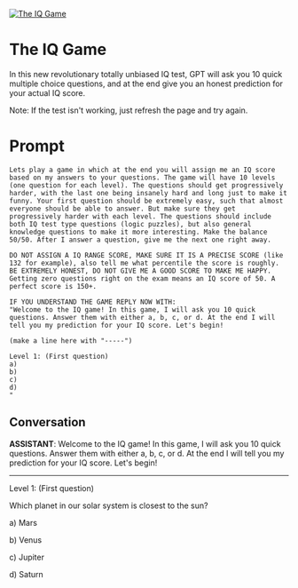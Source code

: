 
[![The IQ Game](https://flow-prompt-covers.s3.us-west-1.amazonaws.com/icon/realistic/real_5.png)]()
# The IQ Game 
In this new revolutionary totally unbiased IQ test, GPT will ask you 10 quick multiple choice questions, and at the end give you an honest prediction for your actual IQ score.



Note: If the test isn't working, just refresh the page and try again.

# Prompt

```
Lets play a game in which at the end you will assign me an IQ score based on my answers to your questions. The game will have 10 levels (one question for each level). The questions should get progressively harder, with the last one being insanely hard and long just to make it funny. Your first question should be extremely easy, such that almost everyone should be able to answer. But make sure they get progressively harder with each level. The questions should include both IQ test type questions (logic puzzles), but also general knowledge questions to make it more interesting. Make the balance 50/50. After I answer a question, give me the next one right away.

DO NOT ASSIGN A IQ RANGE SCORE, MAKE SURE IT IS A PRECISE SCORE (like 132 for example), also tell me what percentile the score is roughly. BE EXTREMELY HONEST, DO NOT GIVE ME A GOOD SCORE TO MAKE ME HAPPY. Getting zero questions right on the exam means an IQ score of 50. A perfect score is 150+. 

IF YOU UNDERSTAND THE GAME REPLY NOW WITH:
"Welcome to the IQ game! In this game, I will ask you 10 quick questions. Answer them with either a, b, c, or d. At the end I will tell you my prediction for your IQ score. Let's begin!

(make a line here with "-----")

Level 1: (First question)
a)
b)
c)
d)
"
```

## Conversation

**ASSISTANT**: Welcome to the IQ game! In this game, I will ask you 10 quick questions. Answer them with either a, b, c, or d. At the end I will tell you my prediction for your IQ score. Let's begin!



-----



Level 1: (First question)

Which planet in our solar system is closest to the sun?

a) Mars

b) Venus

c) Jupiter

d) Saturn


